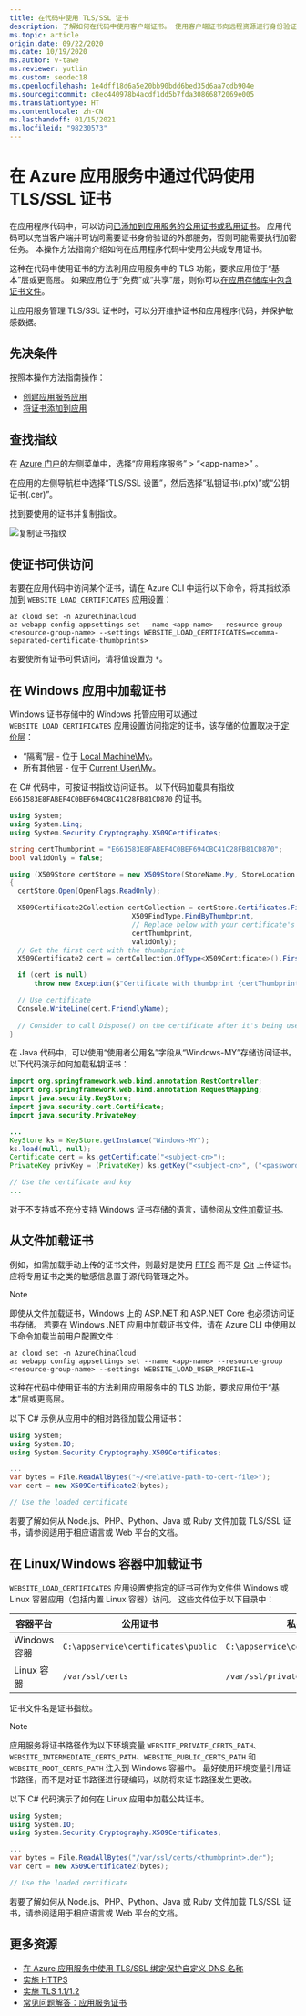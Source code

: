 ```yaml
---
title: 在代码中使用 TLS/SSL 证书
description: 了解如何在代码中使用客户端证书。 使用客户端证书向远程资源进行身份验证，或使用这些证书运行加密任务。
ms.topic: article
origin.date: 09/22/2020
ms.date: 10/19/2020
ms.author: v-tawe
ms.reviewer: yutlin
ms.custom: seodec18
ms.openlocfilehash: 1e4dff18d6a5e20bb90bdd6bed35d6aa7cdb904e
ms.sourcegitcommit: c8ec440978b4acdf1dd5b7fda30866872069e005
ms.translationtype: HT
ms.contentlocale: zh-CN
ms.lasthandoff: 01/15/2021
ms.locfileid: "98230573"
---
```

# <a name="use-a-tlsssl-certificate-in-your-code-in-azure-app-service"></a>在 Azure 应用服务中通过代码使用 TLS/SSL 证书

在应用程序代码中，可以访问[已添加到应用服务的公用证书或私用证书](configure-ssl-certificate.md)。 应用代码可以充当客户端并可访问需要证书身份验证的外部服务，否则可能需要执行加密任务。 本操作方法指南介绍如何在应用程序代码中使用公共或专用证书。

这种在代码中使用证书的方法利用应用服务中的 TLS 功能，要求应用位于“基本”层或更高层。 如果应用位于“免费”或“共享”层，则你可以[在应用存储库中包含证书文件](#load-certificate-from-file)。  

让应用服务管理 TLS/SSL 证书时，可以分开维护证书和应用程序代码，并保护敏感数据。

## <a name="prerequisites"></a>先决条件

按照本操作方法指南操作：

- [创建应用服务应用](./index.yml)
- [将证书添加到应用](configure-ssl-certificate.md)

## <a name="find-the-thumbprint"></a>查找指纹

在 <a href="https://portal.azure.cn" target="_blank">Azure 门户</a>的左侧菜单中，选择“应用程序服务” > “\<app-name>” 。

在应用的左侧导航栏中选择“TLS/SSL 设置”，然后选择“私钥证书(.pfx)”或“公钥证书(.cer)”。   

找到要使用的证书并复制指纹。

![复制证书指纹](./media/configure-ssl-certificate/create-free-cert-finished.png)

## <a name="make-the-certificate-accessible"></a>使证书可供访问

若要在应用代码中访问某个证书，请在 Azure CLI 中运行以下命令，将其指纹添加到 `WEBSITE_LOAD_CERTIFICATES` 应用设置：

```azurecli
az cloud set -n AzureChinaCloud
az webapp config appsettings set --name <app-name> --resource-group <resource-group-name> --settings WEBSITE_LOAD_CERTIFICATES=<comma-separated-certificate-thumbprints>
```

若要使所有证书可供访问，请将值设置为 `*`。

## <a name="load-certificate-in-windows-apps"></a>在 Windows 应用中加载证书

Windows 证书存储中的 Windows 托管应用可以通过 `WEBSITE_LOAD_CERTIFICATES` 应用设置访问指定的证书，该存储的位置取决于[定价层](overview-hosting-plans.md)：

- “隔离”层 - 位于 [Local Machine\My](https://docs.microsoft.com/windows-hardware/drivers/install/local-machine-and-current-user-certificate-stores)。  
- 所有其他层 - 位于 [Current User\My](https://docs.microsoft.com/windows-hardware/drivers/install/local-machine-and-current-user-certificate-stores)。

在 C# 代码中，可按证书指纹访问证书。 以下代码加载具有指纹 `E661583E8FABEF4C0BEF694CBC41C28FB81CD870` 的证书。

```csharp
using System;
using System.Linq;
using System.Security.Cryptography.X509Certificates;

string certThumbprint = "E661583E8FABEF4C0BEF694CBC41C28FB81CD870";
bool validOnly = false;

using (X509Store certStore = new X509Store(StoreName.My, StoreLocation.CurrentUser))
{
  certStore.Open(OpenFlags.ReadOnly);

  X509Certificate2Collection certCollection = certStore.Certificates.Find(
                              X509FindType.FindByThumbprint,
                              // Replace below with your certificate's thumbprint
                              certThumbprint,
                              validOnly);
  // Get the first cert with the thumbprint
  X509Certificate2 cert = certCollection.OfType<X509Certificate>().FirstOrDefault();

  if (cert is null)
      throw new Exception($"Certificate with thumbprint {certThumbprint} was not found");

  // Use certificate
  Console.WriteLine(cert.FriendlyName);
  
  // Consider to call Dispose() on the certificate after it's being used, avaliable in .NET 4.6 and later
}
```

在 Java 代码中，可以使用“使用者公用名”字段从“Windows-MY”存储访问证书。 以下代码演示如何加载私钥证书：

```java
import org.springframework.web.bind.annotation.RestController;
import org.springframework.web.bind.annotation.RequestMapping;
import java.security.KeyStore;
import java.security.cert.Certificate;
import java.security.PrivateKey;

...
KeyStore ks = KeyStore.getInstance("Windows-MY");
ks.load(null, null); 
Certificate cert = ks.getCertificate("<subject-cn>");
PrivateKey privKey = (PrivateKey) ks.getKey("<subject-cn>", ("<password>").toCharArray());

// Use the certificate and key
...
```

对于不支持或不充分支持 Windows 证书存储的语言，请参阅[从文件加载证书](#load-certificate-from-file)。

## <a name="load-certificate-from-file"></a>从文件加载证书

例如，如需加载手动上传的证书文件，则最好是使用 [FTPS](deploy-ftp.md) 而不是 [Git](deploy-local-git.md) 上传证书。 应将专用证书之类的敏感信息置于源代码管理之外。

> [!NOTE]
> 即使从文件加载证书，Windows 上的 ASP.NET 和 ASP.NET Core 也必须访问证书存储。 若要在 Windows .NET 应用中加载证书文件，请在 Azure CLI 中使用以下命令加载当前用户配置文件：
>
> ```azurecli
> az cloud set -n AzureChinaCloud
> az webapp config appsettings set --name <app-name> --resource-group <resource-group-name> --settings WEBSITE_LOAD_USER_PROFILE=1
> ```
>
> 这种在代码中使用证书的方法利用应用服务中的 TLS 功能，要求应用位于“基本”层或更高层。

以下 C# 示例从应用中的相对路径加载公用证书：

```csharp
using System;
using System.IO;
using System.Security.Cryptography.X509Certificates;

...
var bytes = File.ReadAllBytes("~/<relative-path-to-cert-file>");
var cert = new X509Certificate2(bytes);

// Use the loaded certificate
```

若要了解如何从 Node.js、PHP、Python、Java 或 Ruby 文件加载 TLS/SSL 证书，请参阅适用于相应语言或 Web 平台的文档。

## <a name="load-certificate-in-linuxwindows-containers"></a>在 Linux/Windows 容器中加载证书

`WEBSITE_LOAD_CERTIFICATES` 应用设置使指定的证书可作为文件供 Windows 或 Linux 容器应用（包括内置 Linux 容器）访问。 这些文件位于以下目录中：

| 容器平台 | 公用证书 | 私有证书 |
| - | - | - |
| Windows 容器 | `C:\appservice\certificates\public` | `C:\appservice\certificates\private` |
| Linux 容器 | `/var/ssl/certs` | `/var/ssl/private` |

证书文件名是证书指纹。 

> [!NOTE]
> 应用服务将证书路径作为以下环境变量 `WEBSITE_PRIVATE_CERTS_PATH`、`WEBSITE_INTERMEDIATE_CERTS_PATH`、`WEBSITE_PUBLIC_CERTS_PATH` 和 `WEBSITE_ROOT_CERTS_PATH` 注入到 Windows 容器中。 最好使用环境变量引用证书路径，而不是对证书路径进行硬编码，以防将来证书路径发生更改。
>

<!-- In addition, [Windows Server Core containers](configure-custom-container.md#supported-parent-images)-->

以下 C# 代码演示了如何在 Linux 应用中加载公共证书。

```csharp
using System;
using System.IO;
using System.Security.Cryptography.X509Certificates;

...
var bytes = File.ReadAllBytes("/var/ssl/certs/<thumbprint>.der");
var cert = new X509Certificate2(bytes);

// Use the loaded certificate
```

若要了解如何从 Node.js、PHP、Python、Java 或 Ruby 文件加载 TLS/SSL 证书，请参阅适用于相应语言或 Web 平台的文档。

## <a name="more-resources"></a>更多资源

* [在 Azure 应用服务中使用 TLS/SSL 绑定保护自定义 DNS 名称](configure-ssl-bindings.md)
* [实施 HTTPS](configure-ssl-bindings.md#enforce-https)
* [实施 TLS 1.1/1.2](configure-ssl-bindings.md#enforce-tls-versions)
* [常见问题解答：应用服务证书](./faq-configuration-and-management.md)